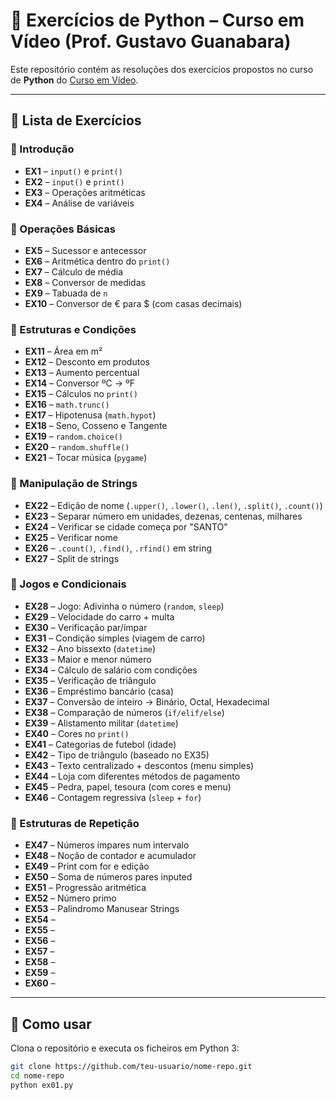 # 📘 Exercícios de Python – Curso em Vídeo (Prof. Gustavo Guanabara)

Este repositório contém as resoluções dos exercícios propostos no curso de **Python** do [Curso em Vídeo](https://www.cursoemvideo.com/).

---

## 📝 Lista de Exercícios

### 🔹 Introdução
- **EX1** – `input()` e `print()`
- **EX2** – `input()` e `print()`
- **EX3** – Operações aritméticas
- **EX4** – Análise de variáveis

### 🔹 Operações Básicas
- **EX5** – Sucessor e antecessor  
- **EX6** – Aritmética dentro do `print()`  
- **EX7** – Cálculo de média  
- **EX8** – Conversor de medidas  
- **EX9** – Tabuada de `n`  
- **EX10** – Conversor de € para $ (com casas decimais)  

### 🔹 Estruturas e Condições
- **EX11** – Área em m²  
- **EX12** – Desconto em produtos  
- **EX13** – Aumento percentual  
- **EX14** – Conversor ºC → ºF  
- **EX15** – Cálculos no `print()`  
- **EX16** – `math.trunc()`  
- **EX17** – Hipotenusa (`math.hypot`)  
- **EX18** – Seno, Cosseno e Tangente  
- **EX19** – `random.choice()`  
- **EX20** – `random.shuffle()`  
- **EX21** – Tocar música (`pygame`)  

### 🔹 Manipulação de Strings
- **EX22** – Edição de nome (`.upper()`, `.lower()`, `.len()`, `.split()`, `.count()`)  
- **EX23** – Separar número em unidades, dezenas, centenas, milhares  
- **EX24** – Verificar se cidade começa por "SANTO"  
- **EX25** – Verificar nome  
- **EX26** – `.count()`, `.find()`, `.rfind()` em string  
- **EX27** – Split de strings  

### 🔹 Jogos e Condicionais
- **EX28** – Jogo: Adivinha o número (`random`, `sleep`)  
- **EX29** – Velocidade do carro + multa  
- **EX30** – Verificação par/ímpar  
- **EX31** – Condição simples (viagem de carro)  
- **EX32** – Ano bissexto (`datetime`)  
- **EX33** – Maior e menor número  
- **EX34** – Cálculo de salário com condições  
- **EX35** – Verificação de triângulo  
- **EX36** – Empréstimo bancário (casa)  
- **EX37** – Conversão de inteiro → Binário, Octal, Hexadecimal  
- **EX38** – Comparação de números (`if/elif/else`)  
- **EX39** – Alistamento militar (`datetime`)  
- **EX40** – Cores no `print()`  
- **EX41** – Categorias de futebol (idade)  
- **EX42** – Tipo de triângulo (baseado no EX35)  
- **EX43** – Texto centralizado + descontos (menu simples)  
- **EX44** – Loja com diferentes métodos de pagamento  
- **EX45** – Pedra, papel, tesoura (com cores e menu)  
- **EX46** – Contagem regressiva (`sleep` + `for`)  

### 🔹 Estruturas de Repetição
- **EX47** – Números ímpares num intervalo  
- **EX48** – Noção de contador e acumulador
- **EX49** – Print com for e edição
- **EX50** – Soma de números pares inputed  
- **EX51** – Progressão aritmética 
- **EX52** – Número primo
- **EX53** – Palindromo Manusear Strings
- **EX54** –
- **EX55** –
- **EX56** –
- **EX57** –
- **EX58** –
- **EX59** –
- **EX60** –

---

## 🚀 Como usar
Clona o repositório e executa os ficheiros em Python 3:

```bash
git clone https://github.com/teu-usuario/nome-repo.git
cd nome-repo
python ex01.py
